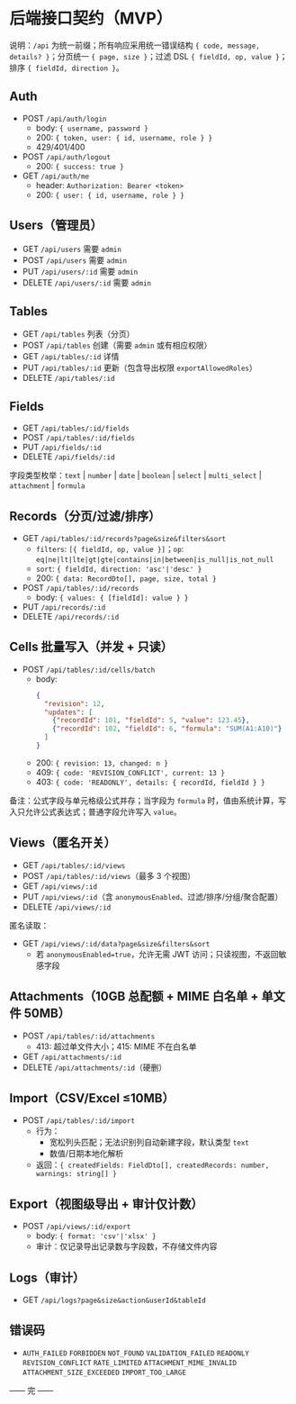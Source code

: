 # 后端接口契约（MVP）

说明：`/api` 为统一前缀；所有响应采用统一错误结构 `{ code, message, details? }`；分页统一 `{ page, size }`；过滤 DSL `{ fieldId, op, value }`；排序 `{ fieldId, direction }`。

## Auth
- POST `/api/auth/login`
  - body: `{ username, password }`
  - 200: `{ token, user: { id, username, role } }`
  - 429/401/400
- POST `/api/auth/logout`
  - 200: `{ success: true }`
- GET `/api/auth/me`
  - header: `Authorization: Bearer <token>`
  - 200: `{ user: { id, username, role } }`

## Users（管理员）
- GET `/api/users` 需要 `admin`
- POST `/api/users` 需要 `admin`
- PUT `/api/users/:id` 需要 `admin`
- DELETE `/api/users/:id` 需要 `admin`

## Tables
- GET `/api/tables` 列表（分页）
- POST `/api/tables` 创建（需要 `admin` 或有相应权限）
- GET `/api/tables/:id` 详情
- PUT `/api/tables/:id` 更新（包含导出权限 `exportAllowedRoles`）
- DELETE `/api/tables/:id`

## Fields
- GET `/api/tables/:id/fields`
- POST `/api/tables/:id/fields`
- PUT `/api/fields/:id`
- DELETE `/api/fields/:id`

字段类型枚举：`text` | `number` | `date` | `boolean` | `select` | `multi_select` | `attachment` | `formula`

## Records（分页/过滤/排序）
- GET `/api/tables/:id/records?page&size&filters&sort`
  - `filters`: `[{ fieldId, op, value }]`；`op`: `eq|ne|lt|lte|gt|gte|contains|in|between|is_null|is_not_null`
  - `sort`: `{ fieldId, direction: 'asc'|'desc' }`
  - 200: `{ data: RecordDto[], page, size, total }`
- POST `/api/tables/:id/records`
  - body: `{ values: { [fieldId]: value } }`
- PUT `/api/records/:id`
- DELETE `/api/records/:id`

## Cells 批量写入（并发 + 只读）
- POST `/api/tables/:id/cells/batch`
  - body:
    ```json
    {
      "revision": 12,
      "updates": [
        {"recordId": 101, "fieldId": 5, "value": 123.45},
        {"recordId": 102, "fieldId": 6, "formula": "SUM(A1:A10)"}
      ]
    }
    ```
  - 200: `{ revision: 13, changed: n }`
  - 409: `{ code: 'REVISION_CONFLICT', current: 13 }`
  - 403: `{ code: 'READONLY', details: { recordId, fieldId } }`

备注：公式字段与单元格级公式并存；当字段为 `formula` 时，值由系统计算，写入只允许公式表达式；普通字段允许写入 `value`。

## Views（匿名开关）
- GET `/api/tables/:id/views`
- POST `/api/tables/:id/views`（最多 3 个视图）
- GET `/api/views/:id`
- PUT `/api/views/:id`（含 `anonymousEnabled`、过滤/排序/分组/聚合配置）
- DELETE `/api/views/:id`

匿名读取：
- GET `/api/views/:id/data?page&size&filters&sort`
  - 若 `anonymousEnabled=true`，允许无需 JWT 访问；只读视图，不返回敏感字段

## Attachments（10GB 总配额 + MIME 白名单 + 单文件 50MB）
- POST `/api/tables/:id/attachments`
  - 413: 超过单文件大小；415: MIME 不在白名单
- GET `/api/attachments/:id`
- DELETE `/api/attachments/:id`（硬删）

## Import（CSV/Excel ≤10MB）
- POST `/api/tables/:id/import`
  - 行为：
    - 宽松列头匹配；无法识别列自动新建字段，默认类型 `text`
    - 数值/日期本地化解析
  - 返回：`{ createdFields: FieldDto[], createdRecords: number, warnings: string[] }`

## Export（视图级导出 + 审计仅计数）
- POST `/api/views/:id/export`
  - body: `{ format: 'csv'|'xlsx' }`
  - 审计：仅记录导出记录数与字段数，不存储文件内容

## Logs（审计）
- GET `/api/logs?page&size&action&userId&tableId`

## 错误码
- `AUTH_FAILED` `FORBIDDEN` `NOT_FOUND` `VALIDATION_FAILED` `READONLY` `REVISION_CONFLICT` `RATE_LIMITED` `ATTACHMENT_MIME_INVALID` `ATTACHMENT_SIZE_EXCEEDED` `IMPORT_TOO_LARGE`

—— 完 ——